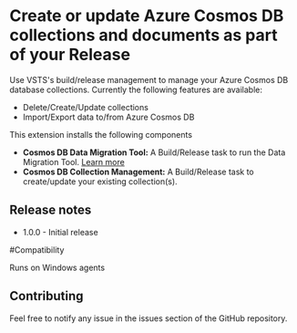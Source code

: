 # Create or update Azure Cosmos DB collections and documents as part of your Release

Use VSTS's build/release management to manage your Azure Cosmos DB database collections. Currently the following features are available:
- Delete/Create/Update collections
- Import/Export data to/from Azure Cosmos DB 

This extension installs the following components
- **Cosmos DB Data Migration Tool:** A Build/Release task to run the Data Migration Tool. [Learn more](https://azure.microsoft.com/en-us/updates/documentdb-data-migration-tool/)
- **Cosmos DB Collection Management:** A Build/Release task to create/update your existing collection(s).

## Release notes
* 1.0.0 - Initial release

#Compatibility

Runs on Windows agents

## Contributing

Feel free to notify any issue in the issues section of the GitHub repository.